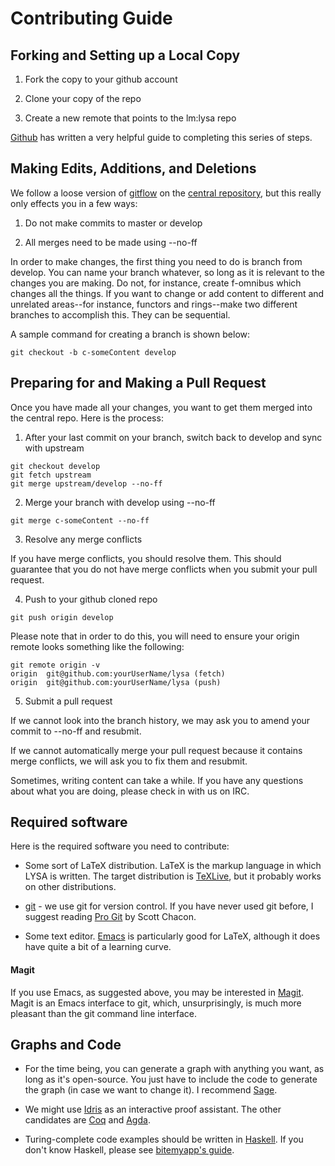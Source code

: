 # Contributing Guide

## Forking and Setting up a Local Copy

1) Fork the copy to your github account

2) Clone your copy of the repo

3) Create a new remote that points to the lm:lysa repo

[Github][forkarepo] has written a very helpful guide to completing this series of steps.

## Making Edits, Additions, and Deletions

We follow a loose version of [gitflow][nviegitflow] on the [central repository][centrepo], but this really only effects you in a few ways:

1) Do not make commits to master or develop

2) All merges need to be made using --no-ff

In order to make changes, the first thing you need to do is branch from develop. You can name your branch whatever, so long as it is relevant to the changes you are making. Do not, for instance, create f-omnibus which changes all the things. If you want to change or add content to different and unrelated areas--for instance, functors and rings--make two different branches to accomplish this. They can be sequential.

A sample command for creating a branch is shown below:

```
git checkout -b c-someContent develop
```

## Preparing for and Making a Pull Request

Once you have made all your changes, you want to get them merged into the central repo. Here is the process:

1) After your last commit on your branch, switch back to develop and sync with upstream

```
git checkout develop
git fetch upstream
git merge upstream/develop --no-ff
```

2) Merge your branch with develop using --no-ff

```
git merge c-someContent --no-ff
```

3) Resolve any merge conflicts

If you have merge conflicts, you should resolve them. This should guarantee that you do not have merge conflicts when you submit your pull request.

4) Push to your github cloned repo

```
git push origin develop
```

Please note that in order to do this, you will need to ensure your origin remote looks something like the following:

```
git remote origin -v
origin  git@github.com:yourUserName/lysa (fetch)
origin  git@github.com:yourUserName/lysa (push)
```

5) Submit a pull request

If we cannot look into the branch history, we may ask you to amend your commit to --no-ff and resubmit.

If we cannot automatically merge your pull request because it contains merge conflicts, we will ask you to fix them and resubmit.

Sometimes, writing content can take a while. If you have any questions about what you are doing, please check in with us on IRC.

[forkarepo]: https://help.github.com/articles/fork-a-repo/
[centrepo]: https://github.com/learnmath/lysa
[nviegitflow]: http://nvie.com/posts/a-successful-git-branching-model/

## Required software

Here is the required software you need to contribute:

* Some sort of LaTeX distribution. LaTeX is the markup language in which LYSA is
  written. The target distribution is [TeXLive][texlive], but it probably works
  on other distributions.

* [git][gitscm] - we use git for version control. If you have never used git
  before, I suggest reading [Pro Git][progit] by Scott Chacon.

* Some text editor. [Emacs][emacs] is particularly good for LaTeX, although it
  does have quite a bit of a learning curve.

[emacs]: https://www.gnu.org/software/emacs/
[gitscm]: http://git-scm.com/
[progit]: http://git-scm.com/book/en/v2
[texlive]: https://www.tug.org/texlive/

#### Magit

If you use Emacs, as suggested above, you may be interested in
[Magit][magit]. Magit is an Emacs interface to git, which, unsurprisingly, is
much more pleasant than the git command line interface.

[magit]: https://magit.github.io/

## Graphs and Code

* For the time being, you can generate a graph with anything you want, as long
  as it's open-source. You just have to include the code to generate the graph
  (in case we want to change it). I recommend [Sage][sage].

* We might use [Idris][idris] as an interactive proof assistant. The other
  candidates are [Coq][coq] and [Agda][agda].

* Turing-complete code examples should be written in [Haskell][hs]. If you don't
  know Haskell, please see [bitemyapp's guide][learnhs].

[agda]: http://wiki.portal.chalmers.se/agda/pmwiki.php
[coq]: https://coq.inria.fr/
[hs]: https://www.haskell.org/haskellwiki/Haskell
[idris]: http://www.idris-lang.org/
[learnhs]: https://github.com/bitemyapp/learnhaskell
[sage]: http://www.sagemath.org/
